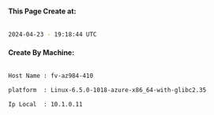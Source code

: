 
   
#### This Page Create at:

```bash

2024-04-23 - 19:18:44 UTC

```

#### Create By Machine:

```bash

Host Name : fv-az984-410

platform  : Linux-6.5.0-1018-azure-x86_64-with-glibc2.35

Ip Local  : 10.1.0.11

```

